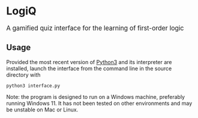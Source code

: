 # <b>LogiQ</b>

<big>A gamified quiz interface for the learning of first-order logic</big>

## Usage

Provided the most recent version of [Python3](https://www.python.org/downloads/) and its interpreter are installed, launch the interface from the command line in the source directory with

```
python3 interface.py
```

Note: the program is designed to run on a Windows machine, preferably running Windows 11. It has not been tested on other environments and may be unstable on Mac or Linux.
